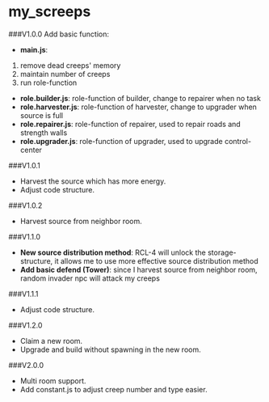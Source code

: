 # my_screeps
###V1.0.0
Add basic function:
* **main.js**:
 1. remove dead creeps' memory
 2. maintain number of creeps
 3. run role-function
* **role.builder.js**: role-function of builder, change to repairer when no task
* **role.harvester.js**: role-function of harvester, change to upgrader when source is full
* **role.repairer.js**: role-function of repairer, used to repair roads and strength walls
* **role.upgrader.js**: role-function of upgrader, used to upgrade control-center

###V1.0.1
* Harvest the source which has more energy.
* Adjust code structure.

###V1.0.2
* Harvest source from neighbor room.

###V1.1.0
* **New source distribution method**: RCL-4 will unlock the storage-structure, it allows me to use more effective source distribution method
* **Add basic defend (Tower)**: since I harvest source from neighbor room, random invader npc will attack my creeps

###V1.1.1
* Adjust code structure.

###V1.2.0
* Claim a new room.
* Upgrade and build without spawning in the new room.

###V2.0.0
* Multi room support.
* Add constant.js to adjust creep number and type easier.